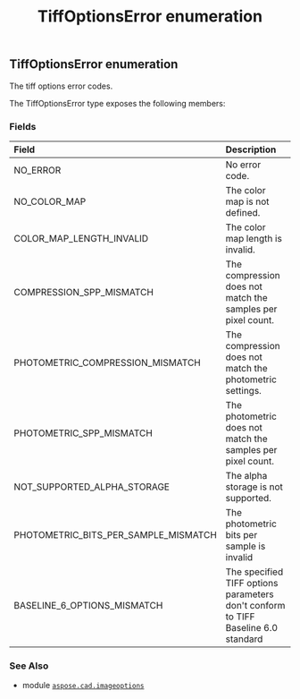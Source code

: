 ﻿---
title: TiffOptionsError enumeration
second_title: Aspose.CAD for Python via .NET API References
description: 
type: docs
weight: 540
url: /python-net/aspose.cad.imageoptions/tiffoptionserror/
is_root: false
---

## TiffOptionsError enumeration

The tiff options error codes.



The TiffOptionsError type exposes the following members:

### Fields
| Field | Description |
| :- | :- |
| NO_ERROR | No error code. |
| NO_COLOR_MAP | The color map is not defined. |
| COLOR_MAP_LENGTH_INVALID | The color map length is invalid. |
| COMPRESSION_SPP_MISMATCH | The compression does not match the samples per pixel count. |
| PHOTOMETRIC_COMPRESSION_MISMATCH | The compression does not match the photometric settings. |
| PHOTOMETRIC_SPP_MISMATCH | The photometric does not match the samples per pixel count. |
| NOT_SUPPORTED_ALPHA_STORAGE | The alpha storage is not supported. |
| PHOTOMETRIC_BITS_PER_SAMPLE_MISMATCH | The photometric bits per sample is invalid |
| BASELINE_6_OPTIONS_MISMATCH | The specified TIFF options parameters don't conform to TIFF Baseline 6.0 standard |



### See Also
* module [`aspose.cad.imageoptions`](..)

